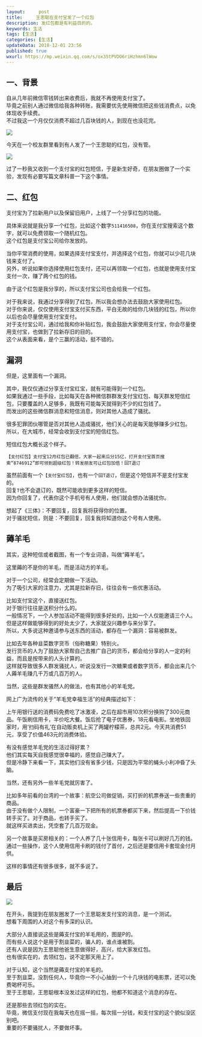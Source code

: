```yaml
---   
layout:     post  
title:     王思聪在支付宝发了一个红包
description: 发红包都是有利益目的的。 
keywords: 生活
tags: [生活]  
categories: [生活]  
updateData: 2018-12-01 23:56  
published: true   
wxurl: https://mp.weixin.qq.com/s/ox35tPVDO6riHzhmn6lWow  
---  
```


 


## 一、背景


自从几年前微信零钱转出来收费后，我就不再使用支付宝了。  
毕竟之前别人通过微信给我各种转账，我需要优先使用微信把这些钱消费点，以免体现收手续费。  
不过我这一个月仅仅消费不超过几百块钱的人，到现在也没花完。  

![](/images/2018/12/20181201233800.png)  


今天在一个校友群里看到有人发了一个王思聪的红包，没有管。  

![](/images/2018/12/20181201233939.jpg)

过了一秒我又收到一个支付宝的红包短信，于是新生好奇，在朋友圈做了一个实验，发现有必要写篇文章科普一下这个事情。  



## 二、红包


支付宝为了拉新用户以及保留旧用户，上线了一个分享红包的功能。  


具体来说就是我分享一个红包，比如这个数字`511416508`，你在支付宝搜索这个数字，就可以免费领取一个随机红包。  
这个红包是支付宝公司给你发放的。  


当你平常消费的使用，如果选择支付宝支付，并选择这个红包，你就可以少花几块钱来支付了。  
另外，听说如果你选择使用红包支付，还可以再领取一个红包，也就是使用支付宝支付一次，赚了两个红包的钱。  


由于这个红包是我分享的，所以支付宝公司也会给我一个红包。  



对于我来说，我通过分享得到了红包，所以我会想办法去鼓励大家使用红包。  
对于你来说，仅仅使用支付宝支付买东西，平白无故的给你几块钱的红包，所以你以后也会尽量使用支付宝支付。  
对于支付宝公司，通过给我和你补贴红包，我会鼓励大家使用支付宝，你会尽量使用支付宝，也做到了拉新存旧的目的。    
这个从表面来看，是个三赢的活动，挺不错的。  



## 漏洞


但是，这里面有一个漏洞。  


其中，我仅仅通过分享支付宝红宝，就有可能得到一个红包。  
如果我通过一些手段，比如每天在各种微信群群发支付宝红包、每天群发短信红包，只要覆盖的人足够多，我既有可能每天就得到不少的红包钱了。  
而发出的这些微信群消息和短信消息，则对其他人造成了骚扰。  


很多犯罪团伙哪管是否对其他人造成骚扰，他们关心的是每天能够赚多少红包。  
所以，在大城市，经常会收到支付宝的短信红包。  

短信红包大概长这个样子。    


```
【支付红包】支付宝12月红包已翻倍，大家一起来瓜分15亿，打开支付宝首页搜索“8746912”即可领到超级红包！转发朋友可让红包加倍！回T退订
```

虽然前面有一个`【支付宝红包】`，也有一个`回T退订`，但是这个短信并不是支付宝发的。  
回复`T`也不会退订的，既然可能收到更多这样的短信。   
因为你回复了，代表你这个手机号有人使用，他们就会想办法骚扰你。  


想起了《三体》：不要回复，回复我将获得你的位置。  
对于骚扰短信，则是：不要回复，回复我将知道你这个号有人使用。  


## 薅羊毛

其实，这种短信或者截图，有一个专业词语，叫做“薅羊毛”。  


这里薅的不是你的羊毛，而是活动方的羊毛。  


对于一个公司，经常会定期做一下活动。  
为了吸引大家的注意力，尤其是拉新存旧，往往会有一些优惠活动。  


比如支付宝这个，直接送红包。  
对于银行往往是送积分什么的。  
一般情况下，一个人参加活动不能得到很多好处的，比如一个人仅能邀请三个人。  
但是这样做能够得到的好处太少了，大家就没兴趣参与来分享了。  
所以，大多说这种邀请参与送东西的活动，都存在一个漏洞：容易被群发。  


比如去年各种韭菜数字货币（俗称糖果）特别火。  
发行货币的人为了鼓励大家帮自己去推广自己的货币，都会给分享的人一定的利益，而且是按带来的人头计算的。  
这样就导致很多人群发骚扰人，听说没发行一次糖果或者数字货币，都会出来几个人薅羊毛赚几千万或几百万的人。  


当然，这些是群发骚然人的做法，也有其他小的羊毛党。  


网上广为流传的关于“羊毛党幸福生活”的经典描述如下：  


上午用银行送的消费码免费吃了冰激凌，之后在超市用10次积分换购了300元商品。午饭刷信用卡，半价吃大餐。饭后抢了电子优惠券，18元看电影。坐地铁回家时，用‘扫码有礼’在自动贩卖机上买了两罐柠檬茶，总共2元。今天共消费51元，享受了价值463元的消费体验。  


有没有感觉羊毛党的生活过得好累？  
他们其实每天自我感觉很幸福的，感觉自己赚大了。  
但是冷静下来看一下，其实他们没有省多少钱，只是因为平常的蝇头小利冲昏了头脑。  


当然，还有另外一些羊毛党就厉害了。  


比如多年前看的台湾的一个故事：航空公司做促销，买打折的机票券送一些贵重的商品。  
由于没有做个人限制，一个富豪一下把所有的机票券都买下来，然后提高一下价钱转手买了。对于商品，也转手买了。  
就这样买进卖出，凭空套了几百万现金。  


另一个故事是买房相关的：一个人养了几十张信用卡，每张卡可以刷好几万的钱。  
通过一些操作，这个人使用信用卡刷的钱付了首付，之后还是要信用卡套现金付月供。  


这样的事情还有很多很多，就不多说了。  

## 最后

![](/images/2018/12/20181202004942.png)


在开头，我提到在朋友圈发了一个王思聪发支付宝的消息，是一个测试。  
想看下周围的人对这个有多深的认识。  


大部分人直接说这些是薅支付宝的羊毛用的，图是P的。  
而有些人说这个是用于割韭菜的，骗人的，谁点谁被割。  
还有人说是因为王思聪他爸生意做得好，高兴，给大家发红包。  
也有很实在的，去领红包，说不定那天用上了。  


对于认知，这个当然是薅支付宝的羊毛的。    
至于割韭菜，没割任何人，毕竟你一不小心抽到一个十几块钱的电影票，还可以免费喝杯可乐。  
至于王思聪，王思聪根本没发过这样的红包，他都不知道这个消息的存在。  


还是那些去领红包的实在。  
毕竟，微信支付现在我每天也在摇一摇，每次摇一分钱，和支付宝的这个貌似没区别吧。  
重要的不要骚扰人，不要做坏事。  






